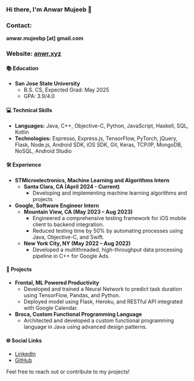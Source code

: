 ### Hi there, I'm Anwar Mujeeb 👋

### Contact: 
**anwar.mujeebp [at] gmail.com**

### Website: [anwr.xyz](anwr.xyz)
#### 📚 Education
- **San Jose State University**
  - B.S. CS, Expected Grad: May 2025
  - GPA: 3.9/4.0

#### 💻 Technical Skills
- **Languages:** Java, C++, Objective-C, Python, JavaScript, Haskell, SQL, Kotlin
- **Technologies:** Espresso, Express.js, TensorFlow, PyTorch, jQuery, Flask, Node.js, Android SDK, iOS SDK, Git, Keras, TCP/IP, MongoDB, NoSQL, Android Studio

#### 🛠 Experience
- **STMicroelectronics, Machine Learning and Algorithms Intern**
  - **Santa Clara, CA (April 2024 - Current)**
      - Developing and implementing machine learning algorithms and projects
- **Google, Software Engineer Intern**
  - **Mountain View, CA (May 2023 – Aug 2023)**
    - Engineered a comprehensive testing framework for iOS mobile client to backend integration.
    - Reduced testing time by 50% by automating processes using Java, Objective-C, and Swift.
  - **New York City, NY (May 2022 – Aug 2022)**
    - Developed a multithreaded, high-throughput data processing pipeline in C++ for Google Ads.

#### 🌟 Projects
- **Frontal, ML Powered Productivity**
  - Developed and trained a Neural Network to predict task duration using TensorFlow, Pandas, and Python.
  - Deployed model using Flask, Heroku, and RESTful API integrated with Google Calendar.
- **Broca, Custom Functional Programming Language**
  - Architected and developed a custom functional programming language in Java using advanced design patterns.

#### 🌐 Social Links
- [LinkedIn](https://linkedin.com/in/anwarmujeeb)
- [GitHub](https://github.com/anwarmp)

Feel free to reach out or contribute to my projects!
